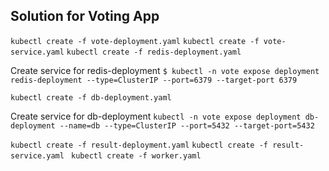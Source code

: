 ## Solution for Voting App

`kubectl create -f vote-deployment.yaml`
`kubectl create -f vote-service.yaml`
`kubectl create -f redis-deployment.yaml`  

Create service for redis-deployment
`$ kubectl -n vote expose deployment redis-deployment --type=ClusterIP --port=6379 --target-port 6379`

`kubectl create -f db-deployment.yaml`

Create service for db-deployment
`kubectl -n vote expose deployment db-deployment --name=db --type=ClusterIP --port=5432 --target-port=5432`

`kubectl create -f result-deployment.yaml`
`kubectl create -f result-service.yaml `
`kubectl create -f worker.yaml`
